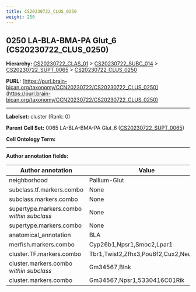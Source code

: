 ```yaml
---
title: CS20230722_CLUS_0250
weight: 250
---
```

## 0250 LA-BLA-BMA-PA Glut_6 (CS20230722_CLUS_0250)
<b>Hierarchy: </b>
[CS20230722_CLAS_01](../CS20230722_CLAS_01) >
[CS20230722_SUBC_014](../CS20230722_SUBC_014) >
[CS20230722_SUPT_0065](../CS20230722_SUPT_0065) >
[CS20230722_CLUS_0250](../CS20230722_CLUS_0250)

**PURL:** [https://purl.brain-bican.org/taxonomy/CCN20230722/CS20230722_CLUS_0250](https://purl.brain-bican.org/taxonomy/CCN20230722/CS20230722_CLUS_0250)

---


**Labelset:** cluster (Rank: 0)

**Parent Cell Set:** 0065 LA-BLA-BMA-PA Glut_6 ([CS20230722_SUPT_0065](../CS20230722_SUPT_0065))



**Cell Ontology Term:** 

[MARKER GENES.]: #


---

[TRANSFERRED ANNOTATIONS.]: #


[AUTHOR ANNOTATION FIELDS.]: #


**Author annotation fields:**

| Author annotation | Value |
|-------------------|-------|
|neighborhood|Pallium-Glut|
|subclass.tf.markers.combo|None|
|subclass.markers.combo|None|
|supertype.markers.combo _within subclass_|None|
|supertype.markers.combo|None|
|anatomical_annotation|BLA|
|merfish.markers.combo|Cyp26b1,Npsr1,Smoc2,Lpar1|
|cluster.TF.markers.combo|Tbr1,Twist2,Zfhx3,Pou6f2,Cux2,Neurod6|
|cluster.markers.combo _within subclass_|Gm34567,Blnk|
|cluster.markers.combo|Gm34567,Npsr1,5330416C01Rik|
